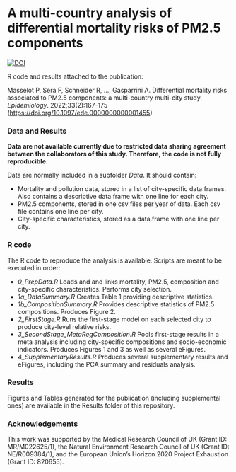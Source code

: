 # A multi-country analysis of differential mortality risks of PM2.5 components

[![DOI](https://zenodo.org/badge/262352027.svg)](https://zenodo.org/doi/10.5281/zenodo.11210101)

R code and results attached to the publication:

Masselot P, Sera F, Schneider R, ..., Gasparrini A. Differential mortality risks associated to PM2.5 components: a multi-country multi-city study. *Epidemiology*. 2022;33(2):167-175 (https://doi.org/10.1097/ede.0000000000001455)

### Data and Results

**Data are not available currently due to restricted data sharing agreement between the collaborators of this study. Therefore, the code is not fully reproducible.**

Data are normally included in a subfolder *Data*. It should contain:
- Mortality and pollution data, stored in a list of city-specific data.frames. Also contains a descriptive data.frame with one line for each city.
- PM2.5 components, stored in one csv files per year of data. Each csv file contains one line per city.
- City-specific characteristics, stored as a data.frame with one line per city.

### R code

The R code to reproduce the analysis is available. Scripts are meant to be executed in order:

- *0_PrepData.R* Loads and and links mortality, PM2.5, composition and city-specific characteristics. Performs city selection.
- *1a_DataSummary.R* Creates Table 1 providing descriptive statistics.
- *1b_CompositionSummary.R* Provides descriptive statistics of PM2.5 compositions. Produces Figure 2.
- *2_FirstStage.R* Runs the first-stage model on each selected city to produce city-level relative risks.
- *3_SecondStage_MetaRegComposition.R* Pools first-stage results in a meta analysis including city-specific compositions and socio-economic indicators. Produces Figures 1 and 3 as well as several eFigures.
- *4_SupplementaryResults.R* Produces several supplementary results and eFigures, including the PCA summary and residuals analysis.

### Results

Figures and Tables generated for the publication (including supplemental ones) are available in the Results folder of this repository. 

### Acknowledgements

This work was supported by the Medical Research Council of UK (Grant ID: MR/M022625/1), the Natural Environment Research Council of UK (Grant ID: NE/R009384/1), and the European Union’s Horizon 2020 Project Exhaustion (Grant ID: 820655).
